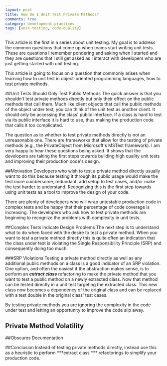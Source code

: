 ```yaml
---
layout: post
title: How Do I Unit Test Private Methods?
comments: true
category: development-practices
tags: [unit-testing, code-quality]
---
```


This article is the first in a series about unit testing. My goal is to address the common questions that come up when teams start writing unit tests. These are questions I remember pondering and asking when I started and they are questions that I still get asked as I interact with developers who are just getting started with unit testing. 

This article is going to focus on a question that commonly arises when learning how to unit test in object-oriented programming languages, how to test private methods.

<!--more-->
##Unit Tests Should Only Test Public Methods
The quick answer is that you shouldn't test private methods directly but only their effect on the public methods that call them. Much like client objects that call the public methods of the object under test, you can think of the unit test as another client. It should only be accessing the class' public interface. If a class is hard to test via its public interface it is hard to use, thus making the production code that calls it too complicated.

The question as to whether to test private methods directly is not an unreasonable one. There are frameworks that allow for the testing of private methods (e.g., the PrivateObject from Microsoft's MSTest framework). I am very happy to hear these questions being asked. It shows that the developers are taking the first steps towards building high quality unit tests and improving their production code's design. 

##Motivation
Developers who wish to test a private method directly usually want to do this because testing it through its public usage would make the test more cumbersome, redundant, add setup to test cases, and/or make the test harder to understand. Recognizing this is the first step towards using unit tests as a tool to improve the design of your code. 

There are plenty of developers who will wrap untestable production code in complex tests and be happy that their percentage of code coverage is increasing. The developers who ask how to test private methods are beginning to recognize the problems with complexity in unit tests. 

##Complex Tests Indicate Design Problems
The next step is to understand what to do when faced with the desire to test a private method. When you want to test a private method directly this is quite often an indication that the class under test is violating the Single Responsibility Principle (SRP) and consequently doing too much.

###SRP Violations
Testing a private method directly as well as any additional public methods on a class is a good indicator of an SRP violation. One option, and often the easiest if the abstraction makes sense, is to perform an ***extract class*** refactoring to make the private method that you want to test a public method on a newly extracted class. Now that method can be tested directly in a unit test targeting the extracted class. This new class now becomes a dependency of the original class and can be replaced with a test double in the original class' test cases.  

By testing private methods you are ignoring the complexity in the code under test and letting an opportunity to improve the code slip away.

## Private Method Volatility

##Obscures Documentation

##Conclusion
Instead of testing private methods directly, instead use this as a heuristic to perform ***extract class *** refactorings to simplify your production code. 
